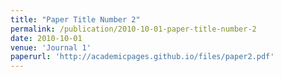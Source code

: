 ```yaml
---
title: "Paper Title Number 2"
permalink: /publication/2010-10-01-paper-title-number-2
date: 2010-10-01
venue: 'Journal 1'
paperurl: 'http://academicpages.github.io/files/paper2.pdf'
---
```

